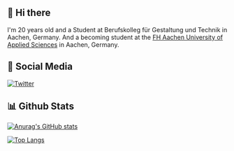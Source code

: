 ## 👋 Hi there
I'm 20 years old and a Student at Berufskolleg für Gestaltung und Technik in Aachen, Germany. And a becoming student at the [FH Aachen
University of Applied Sciences](https://www.fh-aachen.de/) in Aachen, Germany.

## 📲 Social Media
[![Twitter](https://img.shields.io/twitter/follow/Darkoberd00?style=social)](https://twitter.com/Darkoberd00)

## 📊 Github Stats 
[![Anurag's GitHub stats](https://github-readme-stats.vercel.app/api?username=Darkoberd00&theme=tokyonight&show_icons=true)](https://github.com/Darkoberd00)

[![Top Langs](https://github-readme-stats.vercel.app/api/top-langs/?username=Darkoberd00&theme=tokyonight&show_icons=true)](https://github.com/Darkoberd00)
